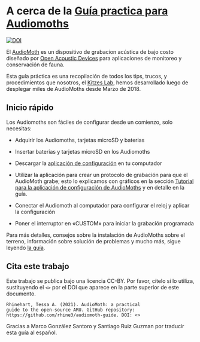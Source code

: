 # A cerca de la  [Guía practica para Audiomoths](guia.md)

[![DOI](https://zenodo.org/badge/168228984.svg)](https://zenodo.org/badge/latestdoi/168228984)

El [AudioMoth](https://www.openacousticdevices.info/audiomoth) es un dispositivo de grabacion acústica de bajo costo diseñado por [Open Acoustic Devices](https://www.openacousticdevices.info/) para aplicaciones de monitoreo y conservación de fauna. 

Esta guía práctica es una recopilación de todos los tips, trucos, y procedimientos que nosotros, el [Kitzes Lab](http://www.kitzeslab.org/), hemos desarrollado luego de desplegar miles de AudioMoths desde Marzo de 2018.


## Inicio rápido

Los Audiomoths son fáciles de configurar desde un comienzo, solo necesitas:

* Adquirir los Audiomoths, tarjetas microSD y baterias
* Insertar baterias y tarjetas microSD en los Audiomoths

* Descargar la [aplicación de configuración](https://www.openacousticdevices.info/applications) en tu computador
* Utilizar la aplicación para crear un protocolo de grabación para que el AudioMoth grabe; esto lo explicamos con gráficos en la sección [Tutorial para la aplicación de configuración de AudioMoths](https://www.openacousticdevices.info/config-app-guide) y en detalle en la guía.
* Conectar el Audiomoth al computador para configurar el reloj y aplicar la configuración
* Poner el interruptor en «CUSTOM» para iniciar la grabación programada

Para más detalles, consejos sobre la instalación de AudioMoths sobre el terreno, información sobre solución de problemas y mucho más, sigue leyendo [la guía](https://github.com/rhine3/audiomoth-guide/blob/master/guide.md).

## Cita este trabajo

Este trabajo se publica bajo una licencia CC-BY. Por favor, cítelo si lo utiliza, sustituyendo el `<>` por el DOI que aparece en la parte superior de este documento.

    Rhinehart, Tessa A. (2021). AudioMoth: a practical 
    guide to the open-source ARU. GitHub repository: 
    https://github.com/rhine3/audiomoth-guide. DOI: <>

Gracias a Marco González Santoro y Santiago Ruiz Guzman por traducir esta guía al español.
